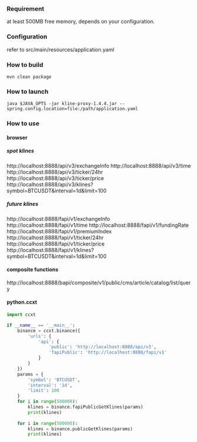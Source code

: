 ### Requirement
at least 500MB free memory, depends on your configuration.

### Configuration
refer to src/main/resources/application.yaml

### How to build

```shell
mvn clean package

```

### How to launch

```shell
java $JAVA_OPTS -jar kline-proxy-1.4.4.jar --spring.config.location=file:/path/application.yaml
```

### How to use

#### browser
##### spot klines
http://localhost:8888/api/v3/exchangeInfo
http://localhost:8888/api/v3/time
http://localhost:8888/api/v3/ticker/24hr
http://localhost:8888/api/v3/ticker/price
http://localhost:8888/api/v3/klines?symbol=BTCUSDT&interval=1d&limit=100

##### future klines
http://localhost:8888/fapi/v1/exchangeInfo
http://localhost:8888/fapi/v1/time
http://localhost:8888/fapi/v1/fundingRate
http://localhost:8888/fapi/v1/premiumIndex
http://localhost:8888/fapi/v1/ticker/24hr
http://localhost:8888/fapi/v1/ticker/price
http://localhost:8888/fapi/v1/klines?symbol=BTCUSDT&interval=1d&limit=100

#### composite functions
http://localhost:8888/bapi/composite/v1/public/cms/article/catalog/list/query

#### python.ccxt
```python
import ccxt

if __name__ == '__main__':
    binance = ccxt.binance({
        'urls': {
            'api': {
                'public': 'http://localhost:8888/api/v3',
                'fapiPublic': 'http://localhost:8888/fapi/v1'
            }
        }
    })
    params = {
        'symbol': 'BTCUSDT',
        'interval': '1d',
        'limit': 100
    }
    for i in range(500000):
        klines = binance.fapiPublicGetKlines(params)
        print(klines)
        
    for i in range(500000):
        klines = binance.publicGetKlines(params)
        print(klines)
```
